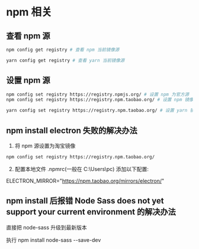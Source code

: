 # npm 相关

## 查看 npm 源
```bash
npm config get registry # 查看 npm 当前镜像源

yarn config get registry # 查看 yarn 当前镜像源

```

## 设置 npm 源
```bash
npm config set registry https://registry.npmjs.org/ # 设置 npm 为官方源
npm config set registry https://registry.npm.taobao.org/ # 设置 npm 镜像源为淘宝镜像

yarn config set registry https://registry.npm.taobao.org/ # 设置 yarn 镜像源为淘宝镜像
```

## npm install electron 失败的解决办法

1. 将 npm 源设置为淘宝镜像
```bash
npm config set registry https://registry.npm.taobao.org/
```

2. 配置本地文件 .npmrc(一般在 C:\Users\pc)
添加以下配置:

ELECTRON_MIRROR="https://npm.taobao.org/mirrors/electron/"

## npm install 后报错 Node Sass does not yet support your current environment 的解决办法

直接把 node-sass 升级到最新版本

执行 npm install node-sass --save-dev


